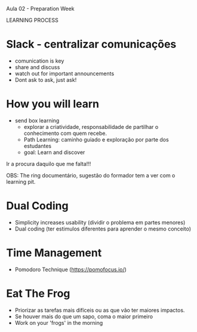 Aula 02 - Preparation Week

LEARNING PROCESS

# Slack - centralizar comunicações

- comunication is key
- share and discuss
- watch out for important announcements
- Dont ask to ask, just ask!

# How you will learn

-  send box learning 
	- explorar a criatividade, responsabilidade de partilhar o conhecimento com quem recebe. 
	- Path Learning: caminho guiado e exploração por parte dos estudantes 
	- goal: Learn and discover

Ir a procura daquilo que me falta!!!

OBS: The ring documentário, sugestão do formador tem a ver com o learning pit.


# Dual Coding

- Simplicity increases usability (dividir o problema em partes menores) 
- Dual coding (ter estimulos diferentes para aprender o mesmo conceito)

# Time Management

- Pomodoro Technique (https://pomofocus.io/)

# Eat The Frog

- Priorizar as tarefas mais difíceis ou as que vão ter maiores impactos.
- Se houver mais do que um sapo, coma o maior primeiro
- Work on your 'frogs' in the morning




